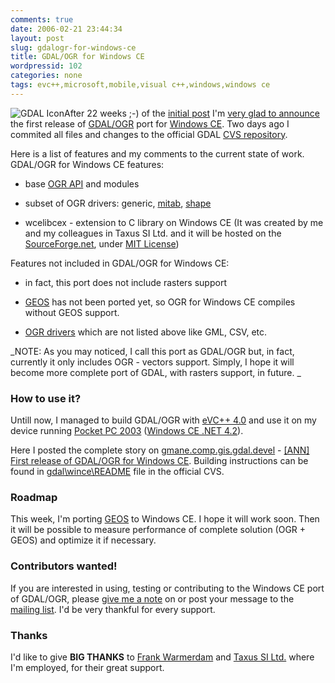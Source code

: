 ```yaml
---
comments: true
date: 2006-02-21 23:44:34
layout: post
slug: gdalogr-for-windows-ce
title: GDAL/OGR for Windows CE
wordpressid: 102
categories: none
tags: evc++,microsoft,mobile,visual c++,windows,windows ce
---
```


![GDAL Icon](http://www.gdal.org/gdalicon.png)After 22 weeks ;-) of the [initial post](http://thread.gmane.org/gmane.comp.gis.gdal.devel/5025) I'm [very glad to announce](http://thread.gmane.org/gmane.comp.gis.gdal.devel/6616) the first release of [GDAL/OGR](http://www.gdal.org) port for [Windows CE](http://en.wikipedia.org/wiki/Windows_CE).
Two days ago I commited all files and changes to the official GDAL [CVS repository](http://www.gdal.org/download.html).







Here is a list of features and my comments to the current state of work. GDAL/OGR for Windows CE features:



	
  * base [OGR API](http://www.gdal.org/ogr/ogr_apitut.html) and modules

	
  * subset of OGR drivers: generic, [mitab](http://www.gdal.org/ogr/drv_mitab.html), [shape](http://www.gdal.org/ogr/drv_shapefile.html)

	
  * wcelibcex - extension to C library on Windows CE (It was created by me and my colleagues in Taxus SI Ltd. and it will be hosted on the [SourceForge.net](http://sourceforge.net), under [MIT License](http://opensource.org/licenses/mit-license.php))


Features not included in GDAL/OGR for Windows CE:

	
  * in fact, this port does not include rasters support

	
  * [GEOS](http://geos.refractions.net) has not been ported yet, so OGR for Windows CE compiles without GEOS support.

	
  * [OGR drivers](http://www.gdal.org/ogr/ogr_formats.html) which are not listed above like GML, CSV, etc.


_NOTE: As you may noticed, I call this port as GDAL/OGR but, in fact, 
currently it only includes OGR - vectors support. Simply, I hope it will 
become more complete port of GDAL, with rasters support, in future.
_





### How to use it?





Untill now, I managed to build GDAL/OGR with [eVC++ 4.0](http://www.microsoft.com/downloads/details.aspx?familyid=1DACDB3D-50D1-41B2-A107-FA75AE960856) and use it on my device running [Pocket PC 2003](http://msdn.microsoft.com/mobility/windowsmobile/default.aspx) ([Windows CE .NET 4.2](http://msdn.microsoft.com/library/default.asp?url=/library/en-us/wcelib40/html/pb_start.asp)).






Here I posted the complete story on [gmane.comp.gis.gdal.devel](http://news.gmane.org/gmane.comp.gis.gdal.devel/) - [[ANN] First release of GDAL/OGR for Windows CE](http://thread.gmane.org/gmane.comp.gis.gdal.devel/6616). Building instructions can be found in [gdal\wince\README](http://www.gdal.org/download.html) file in the official CVS.





### Roadmap





This week, I'm porting [GEOS](http://geos.refractions.net) to Windows CE. I hope it will work soon. Then it will be possible to measure performance of complete solution (OGR + GEOS) and optimize it if necessary.





### Contributors wanted!





If you are interested in using, testing or contributing to the Windows CE port of GDAL/OGR, please [give me a note](http://mateusz.loskot.net/contact/) on or post your message to the [mailing list](http://lists.maptools.org/mailman/listinfo/gdal-dev/). I'd be very thankful for every support.





### Thanks





I'd like to give **BIG THANKS** to [Frank Warmerdam](http://pobox.com/~warmerdam) and [Taxus SI Ltd.](http://www.taxussi.com.pl) where I'm employed, for their great support.

